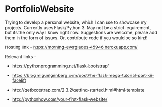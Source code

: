 # PortfolioWebsite

Trying to develop a personal website, which I can use to showcase my projects.
Currently uses Flask/Python 3. May not be a strict requirement, but its the only way I know right now.
Suggestions are welcome, please add them in the form of issues.
Or, contribute code if you would be so kind!

Hosting link - https://morning-everglades-45946.herokuapp.com/

Relevant links -
* https://pythonprogramming.net/flask-bootstrap/

* https://blog.miguelgrinberg.com/post/the-flask-mega-tutorial-part-xii-facelift

* http://getbootstrap.com/2.3.2/getting-started.html#html-template

* http://pythonhow.com/your-first-flask-website/
